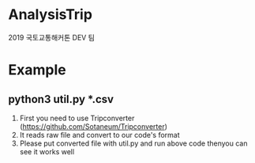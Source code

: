 # AnalysisTrip
2019 국토교통해커톤 DEV 팀
# Example
## python3 util.py *.csv 
1. First you need to use Tripconverter (https://github.com/Sotaneum/Tripconverter) 
2. It reads raw file and convert to our code's format
3. Please put converted file with util.py and run above code thenyou can see it works well
